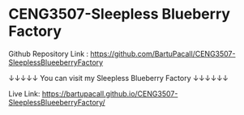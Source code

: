 # CENG3507-Sleepless Blueberry Factory
Github Repository Link : https://github.com/BartuPacall/CENG3507-SleeplessBlueeberryFactory

↓↓↓↓↓ You can visit my Sleepless Blueberry Factory ↓↓↓↓↓↓

Live Link: https://bartupacall.github.io/CENG3507-SleeplessBlueeberryFactory/


